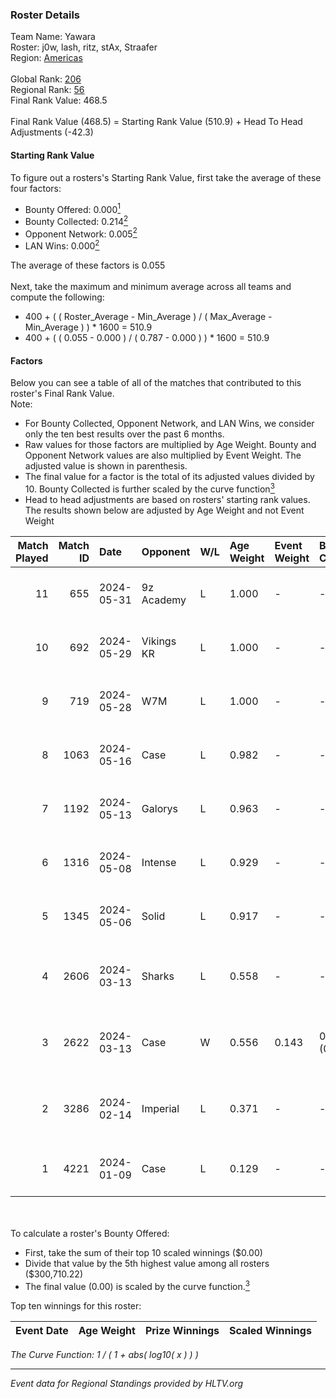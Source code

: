 ### Roster Details<br />
Team Name: Yawara<br />
Roster: j0w, lash, ritz, stAx, Straafer<br />
Region: [Americas]( ../standings_americas.md)<br />
<br />
Global Rank: [206](../standings_global.md)<br />
Regional Rank: [56]( ../standings_americas.md)<br />
Final Rank Value:  468.5<br />
<br />
Final Rank Value (468.5) = Starting Rank Value (510.9) + Head To Head Adjustments (-42.3)<br />

#### Starting Rank Value<br />
To figure out a rosters's Starting Rank Value, first take the average of these four factors:<br />
- Bounty Offered: 0.000[<sup>1</sup>](#table2)
- Bounty Collected: 0.214[<sup>2</sup>](#table1)
- Opponent Network: 0.005[<sup>2</sup>](#table1)
- LAN Wins: 0.000[<sup>2</sup>](#table1)

The average of these factors is 0.055<br />
<br />
Next, take the maximum and minimum average across all teams and compute the following:<br />
- 400 + ( ( Roster_Average - Min_Average ) / ( Max_Average - Min_Average ) ) * 1600 = 510.9
- 400 + ( ( 0.055 - 0.000 ) / ( 0.787 - 0.000 ) ) * 1600 = 510.9


#### Factors<br />
Below you can see a table of all of the matches that contributed to this roster's Final Rank Value.<br />
Note:<br />

- For Bounty Collected, Opponent Network, and LAN Wins, we consider only the ten best results over the past 6 months.
- Raw values for those factors are multiplied by Age Weight. Bounty and Opponent Network values are also multiplied by Event Weight. The adjusted value is shown in parenthesis.
- The final value for a factor is the total of its adjusted values divided by 10. Bounty Collected is further scaled by the curve function[<sup>3</sup>](#curveFunction)
- Head to head adjustments are based on rosters' starting rank values. The results shown below are adjusted by Age Weight and not Event Weight
<span id="table1"></span><br />


| Match Played | Match ID | Date       | Opponent   | W/L | Age Weight | Event Weight | Bounty Collected | Opponent Network | LAN Wins  | H2H Adj. | Roster                          |
| -: | -: | :- | :- | :- | :- | :- | :- | :- | :- | -: | :- |
|           11 |      655 | 2024-05-31 | 9z Academy | L   | 1.000      | -            | -                | -                | -         |   -19.25 | j0w, lash, ritz, stAx, Straafer |
|           10 |      692 | 2024-05-29 | Vikings KR | L   | 1.000      | -            | -                | -                | -         |    -6.37 | j0w, lash, perez, ritz, stAx    |
|            9 |      719 | 2024-05-28 | W7M        | L   | 1.000      | -            | -                | -                | -         |    -6.25 | j0w, lash, perez, ritz, stAx    |
|            8 |     1063 | 2024-05-16 | Case       | L   | 0.982      | -            | -                | -                | -         |    -3.61 | j0w, lash, perez, ritz, stAx    |
|            7 |     1192 | 2024-05-13 | Galorys    | L   | 0.963      | -            | -                | -                | -         |    -3.22 | j0w, lash, perez, ritz, stAx    |
|            6 |     1316 | 2024-05-08 | Intense    | L   | 0.929      | -            | -                | -                | -         |   -13.17 | j0w, lash, perez, ritz, stAx    |
|            5 |     1345 | 2024-05-06 | Solid      | L   | 0.917      | -            | -                | -                | -         |    -3.41 | j0w, lash, perez, ritz, stAx    |
|            4 |     2606 | 2024-03-13 | Sharks     | L   | 0.558      | -            | -                | -                | -         |    -1.16 | j0w, lash, leleo, perez, stAx   |
|            3 |     2622 | 2024-03-13 | Case       | W   | 0.556      | 0.143        | 0.026 (0.002)    | 0.579 (0.046)    | 0 (0.000) |    15.47 | j0w, lash, leleo, perez, stAx   |
|            2 |     3286 | 2024-02-14 | Imperial   | L   | 0.371      | -            | -                | -                | -         |    -0.04 | j0w, lash, leleo, perez, stAx   |
|            1 |     4221 | 2024-01-09 | Case       | L   | 0.129      | -            | -                | -                | -         |    -1.34 | j0w, lash, ritz, stAx, syncmau  |

<br />
<span id="table2"></span><br />
To calculate a roster's Bounty Offered:<br />

- First, take the sum of their top 10 scaled winnings ($0.00)
- Divide that value by the 5th highest value among all rosters ($300,710.22)
- The final value (0.00) is scaled by the curve function.[<sup>3</sup>](#curveFunction)

Top ten winnings for this roster:<br />

| Event Date | Age Weight | Prize Winnings | Scaled Winnings |
| :- | -: | :- | :- |


<span id="curveFunction"></span>_The Curve Function: 1 / ( 1 + abs( log10( x ) ) )_<br />

---
_Event data for Regional Standings provided by HLTV.org_<br />
